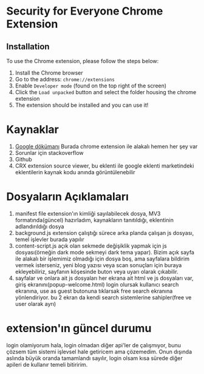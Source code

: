 # Security for Everyone Chrome Extension

## Installation
To use the Chrome extension, please follow the steps below:

1. Install the Chrome browser
2. Go to the address: `chrome://extensions`
3. Enable `Developer mode` (found on the top right of the screen)
4. Click the `Load unpacked` button and select the folder housing the chrome extension
5. The extension should be installed and you can use it!

# Kaynaklar
1. [Google dökümanı](https://developer.chrome.com/docs/extensions/mv3/)
Burada chrome extension ile alakalı hemen her şey var
2. Sorunlar için stackoverflow
3. Github
4. CRX extension source viewer, bu eklenti ile google eklenti marketindeki eklentilerin kaynak kodu anında görüntülenebilir

# Dosyaların Açıklamaları
1. manifest file
extension'ın kimliği sayılabilecek dosya, MV3 formatında(güncel) hazırladım, kaynakların tanıtıldığı, eklentinin adlandırıldığı dosya
2. background.js
extension çalıştığı sürece arka planda çalışan js dosyası, temel işlevler burada yapılır
3. content-script.js
açık olan sekmede değişiklik yapmak için js dosyası(örneğin dark mode sekmeyi dark tema yapar). Bizim açık sayfa ile alakalı bir işlemimiz olmadığı için dosya boş, ama sayfalara bildirim vermek isterseniz, yeni blog yazısı veya scan sonuçları için buraya ekleyebiliriz, sayfanın köşesinde buton veya uyarı olarak çıkabilir.
4. sayfalar ve onlara ait js dosyaları
her ekrana ait html ve js dosyaları var, 
giriş ekranını(popup-welcome.html) 
login olursak kullanıcı search ekranına,
use as guest butonuna tıklarsak free search ekranına yönlendiriyor.
bu 2 ekran da kendi search sistemlerine sahipler(free ve user olarak ayrı)
# extension'ın güncel durumu
login olamiyorum hala, login olmadan diğer api'ler de çalışmıyor, bunu çözsem tüm sistemi işlevsel hale getiricem ama çözemedim.
Onun dışında aslında büyük oranda tamamlandı sayılır, login olsam kısa sürede diğer apileri de kullanır temeli bitiririm.
















